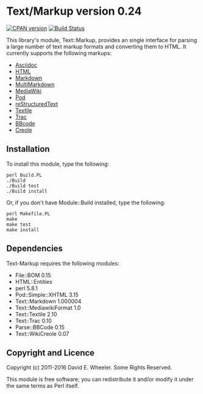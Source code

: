 Text/Markup version 0.24
========================

[![CPAN version](https://badge.fury.io/pl/Text-Markup.svg)](https://badge.fury.io/pl/Text-Markup)
[![Build Status](https://travis-ci.org/theory/text-markup.svg)](https://travis-ci.com/theory/text-markup)

This library's module, Text::Markup, provides an single interface for parsing
a large number of text markup formats and converting them to HTML. It
currently supports the following markups:

* [Asciidoc](http://www.methods.co.nz/asciidoc/)
* [HTML](http://whatwg.org/html)
* [Markdown](http://daringfireball.net/projects/markdown/)
* [MultiMarkdown](http://fletcherpenney.net/multimarkdown/)
* [MediaWiki](http://en.wikipedia.org/wiki/Help:Contents/Editing_Wikipedia)
* [Pod](http://search.cpan.org/perldoc?perlpod)
* [reStructuredText](http://docutils.sourceforge.net/docs/user/rst/quickref.html)
* [Textile](http://textism.com/tools/textile/)
* [Trac](http://trac.edgewall.org/wiki/WikiFormatting)
* [BBcode](http://www.bbcode.org/)
* [Creole](http://www.wikicreole.org/)

Installation
------------

To install this module, type the following:

    perl Build.PL
    ./Build
    ./Build test
    ./Build install

Or, if you don't have Module::Build installed, type the following:

    perl Makefile.PL
    make
    make test
    make install

Dependencies
------------

Text-Markup requires the following modules:

* File::BOM 0.15
* HTML::Entities
* perl 5.8.1
* Pod::Simple::XHTML 3.15
* Text::Markdown 1.000004
* Text::MediawikiFormat 1.0
* Text::Textile 2.10
* Text::Trac 0.10
* Parse::BBCode 0.15
* Text::WikiCreole 0.07

Copyright and Licence
---------------------

Copyright (c) 2011-2016 David E. Wheeler. Some Rights Reserved.

This module is free software; you can redistribute it and/or modify it under
the same terms as Perl itself.
